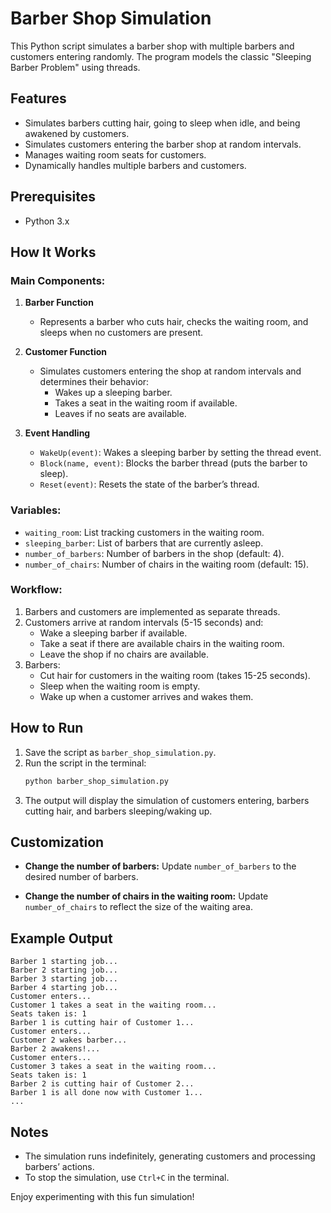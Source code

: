 # Barber Shop Simulation

This Python script simulates a barber shop with multiple barbers and customers entering randomly. The program models the classic "Sleeping Barber Problem" using threads.

## Features
- Simulates barbers cutting hair, going to sleep when idle, and being awakened by customers.
- Simulates customers entering the barber shop at random intervals.
- Manages waiting room seats for customers.
- Dynamically handles multiple barbers and customers.

## Prerequisites
- Python 3.x

## How It Works
### Main Components:
1. **Barber Function**
   - Represents a barber who cuts hair, checks the waiting room, and sleeps when no customers are present.

2. **Customer Function**
   - Simulates customers entering the shop at random intervals and determines their behavior:
     - Wakes up a sleeping barber.
     - Takes a seat in the waiting room if available.
     - Leaves if no seats are available.

3. **Event Handling**
   - `WakeUp(event)`: Wakes a sleeping barber by setting the thread event.
   - `Block(name, event)`: Blocks the barber thread (puts the barber to sleep).
   - `Reset(event)`: Resets the state of the barber’s thread.

### Variables:
- `waiting_room`: List tracking customers in the waiting room.
- `sleeping_barber`: List of barbers that are currently asleep.
- `number_of_barbers`: Number of barbers in the shop (default: 4).
- `number_of_chairs`: Number of chairs in the waiting room (default: 15).

### Workflow:
1. Barbers and customers are implemented as separate threads.
2. Customers arrive at random intervals (5-15 seconds) and:
   - Wake a sleeping barber if available.
   - Take a seat if there are available chairs in the waiting room.
   - Leave the shop if no chairs are available.
3. Barbers:
   - Cut hair for customers in the waiting room (takes 15-25 seconds).
   - Sleep when the waiting room is empty.
   - Wake up when a customer arrives and wakes them.

## How to Run
1. Save the script as `barber_shop_simulation.py`.
2. Run the script in the terminal:
   ```bash
   python barber_shop_simulation.py
   ```
3. The output will display the simulation of customers entering, barbers cutting hair, and barbers sleeping/waking up.

## Customization
- **Change the number of barbers:**
  Update `number_of_barbers` to the desired number of barbers.

- **Change the number of chairs in the waiting room:**
  Update `number_of_chairs` to reflect the size of the waiting area.

## Example Output
```
Barber 1 starting job...
Barber 2 starting job...
Barber 3 starting job...
Barber 4 starting job...
Customer enters...
Customer 1 takes a seat in the waiting room...
Seats taken is: 1
Barber 1 is cutting hair of Customer 1...
Customer enters...
Customer 2 wakes barber...
Barber 2 awakens!...
Customer enters...
Customer 3 takes a seat in the waiting room...
Seats taken is: 1
Barber 2 is cutting hair of Customer 2...
Barber 1 is all done now with Customer 1...
...
```

## Notes
- The simulation runs indefinitely, generating customers and processing barbers’ actions.
- To stop the simulation, use `Ctrl+C` in the terminal.

Enjoy experimenting with this fun simulation!

